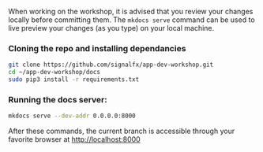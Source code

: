 When working on the workshop, it is advised that you review your changes locally before committing them. The `mkdocs serve` command can be used to live preview your changes (as you type) on your local machine.

### Cloning the repo and installing dependancies
```bash
git clone https://github.com/signalfx/app-dev-workshop.git
cd ~/app-dev-workshop/docs
sudo pip3 install -r requirements.txt
```

### Running the docs server:

```bash
mkdocs serve --dev-addr 0.0.0.0:8000
```

After these commands, the current branch is accessible through your favorite browser at <http://localhost:8000>
